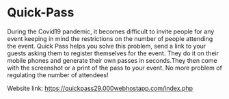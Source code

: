 # Quick-Pass

During the Covid19 pandemic, it becomes difficult to invite people for any event keeping in mind the restrictions on the number of people attending the event.
Quick Pass helps you solve this problem, send a link to your guests asking them to register themselves for the event. They do it on their mobile phones and generate their own passes in seconds.They then come with the screenshot or a print of the pass to your event. No more problem of regulating the number of attendees!

Website link: https://quickpass29.000webhostapp.com/index.php
